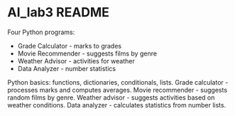 # AI_lab3  **README**

Four Python programs:

- Grade Calculator - marks to grades
- Movie Recommender - suggests films by genre  
- Weather Advisor - activities for weather
- Data Analyzer - number statistics

Python basics: functions, dictionaries, conditionals, lists.
Grade calculator - processes marks and computes averages.  Movie recommender - suggests random films by genre.  Weather advisor - suggests activities based on weather conditions.  Data analyzer - calculates statistics from number lists.
